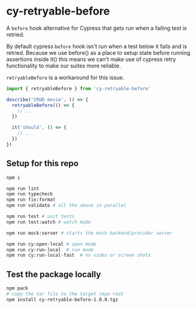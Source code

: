 # cy-retryable-before

A `before` hook alternative for Cypress that gets run when a failing test is retried.

By default cypress `before` hook isn't run when a test below it fails and is retried.
Because we use before() as a place to setup state before running assertions inside it() this means we can't make use of cypress retry functionality to make our suites more reliable.

`retryableBefore` is a workaround for this issue.

```ts
import { retryableBefore } from 'cy-retryable-before'

describe('CRUD movie', () => {
  retryableBefore(() => {
    // ...
  })

  it('should', () => {
    // ...
  })
})
```

## Setup for this repo

```bash
npm i
```

```bash
npm run lint
npm run typecheck
npm run fix:format
npm run validate # all the above in parallel

npm run test # unit tests
npm run test:watch # watch mode

npm run mock:server # starts the mock backend/provider server

npm run cy:open-local # open mode
npm run cy:run-local  # run mode
npm run cy:run-local-fast  # no video or screen shots
```

## Test the package locally

```bash
npm pack
# copy the tar file to the target repo root
npm install cy-retryable-before-1.0.0.tgz
```

<!--
Publish manually


npm login
# enter creds

npm publish

# Note: If your package name is scoped
#(e.g., @yourusername/retryable-before), you might need to publish it as public:


npm publish --access public


 -->

